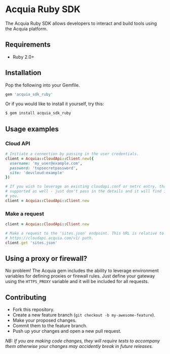 # Acquia Ruby SDK

The Acquia Ruby SDK allows developers to interact and build tools using the
Acquia platform.

## Requirements

- Ruby 2.0+

## Installation

Pop the following into your Gemfile.

```rb
gem 'acquia_sdk_ruby'
```

Or if you would like to install it yourself, try this:

```sh
$ gem install acquia_sdk_ruby
```

## Usage examples

### Cloud API

```rb
# Initiate a connection by passing in the user credentials.
client = Acquia::CloudApi::Client.new({
  username: 'my_user@example.com',
  password: 'topsecretpassword',
  site: 'devcloud:example'
})

# If you wish to leverage an existing cloudapi.conf or netrc entry, that is
# supported as well - just don't pass in the details and it will find it for
# you.
client = Acquia::CloudApi::Client.new
```

### Make a request

```rb
client = Acquia::CloudApi::Client.new

# Make a request to the 'sites.json' endpoint. This URL is relative to the
# https://cloudapi.acquia.com/v1/ path.
client.get 'sites.json'
```

## Using a proxy or firewall?

No problem! The Acquia gem includes the ability to leverage environment
variables for defining proxies or firewall rules. Just define your gateway using
the `HTTPS_PROXY` variable and it will be included for all requests.

## Contributing

- Fork this repository.
- Create a new feature branch (`git checkout -b my-awesome-feature`).
- Make your proposed changes.
- Commit them to the feature branch.
- Push up your changes and open a new pull request.

_NB: If you are making code changes, they will require tests to accompany them
otherwise your changes may accidently break in future releases._
